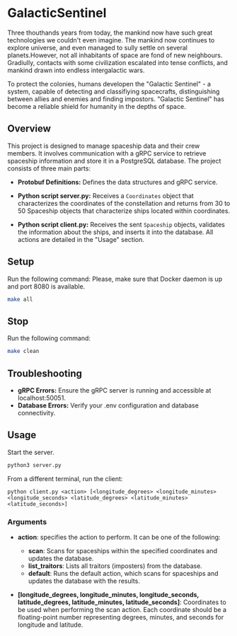 # GalacticSentinel 

Three thouthands years from today, the mankind now have such great technologies we couldn't even imagine. The mankind now continues to explore universe, and even managed to sully settle on several planets.However, not all inhabitants of space are fond of new neighbours. Gradiully, contacts with some civilization escalated into tense conflicts, and mankind drawn into endless intergalactic wars.

To protect the colonies, humans developen the "Galactic Sentinel" - a system, capable of detecting and classifiying spacecrafts, distinguishing between allies and enemies and finding impostors. "Galactic Sentinel" has become a reliable shield for humanity in the depths of space.

## Overview 

This project is designed to manage spaceship data and their crew members. It involves communication with a gRPC service to retrieve spaceship information and store it in a PostgreSQL database. The project consists of three main parts:

- **Protobuf Definitions:** Defines the data structures and gRPC service.

- **Python script server.py:**  Receives a `Coordinates` object that characterizes the coordinates of the constellation and returns from 30 to 50 Spaceship objects that characterize ships located within coordinates. 

- **Python script client.py:** Receives the sent `Spaceship` objects, validates the information about the ships, and inserts it into the database. All actions are detailed in the "Usage" section.

## Setup

Run the following command:
Please, make sure that Docker daemon is up and port 8080 is available. 
```sh
make all
```

## Stop

Run the following command:
```sh
make clean
```

## Troubleshooting

- **gRPC Errors:** Ensure the gRPC server is running and accessible at localhost:50051.
- **Database Errors:** Verify your .env configuration and database connectivity.


## Usage
Start the server.
```sh
python3 server.py
```

From a different terminal, run the client:
```
python client.py <action> [<longitude_degrees> <longitude_minutes> <longitude_seconds> <latitude_degrees> <latitude_minutes> <latitude_seconds>]
```

### Arguments

- **action**: specifies the action to perform. It can be one of the following:
    - **scan**: Scans for spaceships within the specified coordinates and updates the database.
    - **list_traitors**: Lists all traitors (imposters) from the database.
    - **default**: Runs the default action, which scans for spaceships and updates the database with the results.

- **[longitude_degrees, longitude_minutes, longitude_seconds, latitude_degrees, latitude_minutes, latitude_seconds]**: Coordinates to be used when performing the scan action. Each coordinate should be a floating-point number representing degrees, minutes, and seconds for longitude and latitude.
